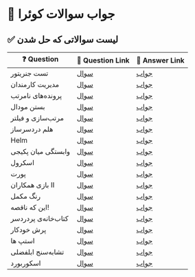 # 🚀 جواب سوالات کوئرا
## ✅ لیست سوالاتی که حل شدن   

| ❓ Question               | 📄 Question Link                                                                 | 🔗 Answer Link                                |
|--------------------------|----------------------------------------------------------------------------------|-----------------------------------------------|
| تست جنریتور              | [ سوال](https://quera.org/problemset/148128?tab=description)                                   | [جواب](https://github.com/sobhanagh/quera-answers/tree/main/Linux/%D8%AA%D8%B3%D8%AA-%D8%AC%D9%86%D8%B1%DB%8C%D8%AA%D9%88%D8%B1) |
| مدیریت کارمندان          | [ سوال](https://quera.org/problemset/148125?tab=description)                                   | [جواب](https://github.com/sobhanagh/quera-answers/tree/main/Linux/%D9%85%D8%AF%DB%8C%D8%B1%DB%8C%D8%AA-%DA%A9%D8%A7%D8%B1%D9%85%D9%86%D8%AF%D8%A7%D9%86) |
| پرونده‌های نامرتب        | [ سوال](https://quera.org/problemset/236445?tab=description)                                   | [جواب](https://github.com/sobhanagh/quera-answers/tree/main/Linux/%D9%BE%D8%B1%D9%88%D9%86%D8%AF%D9%87%E2%80%8C-%D9%87%D8%A7%DB%8C-%D9%86%D8%A7%D9%85%D8%B1%D8%AA%D8%A8) |
| بستن مودال       | [ سوال](https://quera.org/problemset/265388?tab=description)                                   | [جواب](https://github.com/sobhanagh/quera-answers/tree/main/FrontEnd/%D8%A8%D8%B3%D8%AA%D9%86-%D9%85%D9%88%D8%AF%D8%A7%D9%84) |
| مرتب‌سازی و فیلتر       | [ سوال](https://quera.org/problemset/251306?tab=description)                                   | [جواب](https://github.com/sobhanagh/quera-answers/tree/main/FrontEnd/%D9%85%D8%B1%D8%AA%D8%A8-%E2%80%8C%D8%B3%D8%A7%D8%B2%DB%8C-%D9%88-%D9%81%DB%8C%D9%84%D8%AA%D8%B1) |
|هلم دردسرساز| [ سوال](https://quera.org/problemset/236441?tab=description)                                   | [جواب](https://github.com/sobhanagh/quera-answers/tree/main/DevOps/%D9%87%D9%84%D9%85-%D8%AF%D8%B1%D8%AF%D8%B3%D8%B1%D8%B3%D8%A7%D8%B2) |
|Helm| [ سوال](https://quera.org/problemset/88645)                                   | [جواب](https://github.com/sobhanagh/quera-answers/tree/main/DevOps/Helm) |
|وابستگی میان پکیجی| [ سوال](https://quera.org/problemset/136630)                                   | [جواب](https://github.com/sobhanagh/quera-answers/tree/main/DevOps/%D9%88%D8%A7%D8%A8%D8%B3%D8%AA%DA%AF%DB%8C-%D9%85%DB%8C%D8%A7%D9%86-%D9%BE%DA%A9%DB%8C%D8%AC%DB%8C) |
|اسکرول| [ سوال](https://quera.org/problemset/291596)                                   | [جواب](https://github.com/sobhanagh/quera-answers/tree/main/FrontEnd/%D8%A7%D8%B3%DA%A9%D8%B1%D9%88%D9%84) |
|پورت| [ سوال](https://quera.org/problemset/291597)                                   | [جواب](https://github.com/sobhanagh/quera-answers/tree/main/FrontEnd/%D9%BE%D9%88%D8%B1%D8%AA) |
|بازی همکاران II| [ سوال](https://quera.org/problemset/244097)                                   | [جواب](https://github.com/sobhanagh/quera-answers/tree/main/FrontEnd/%D8%A8%D8%A7%D8%B2%DB%8C-%D9%87%D9%85%DA%A9%D8%A7%D8%B1%D8%A7%D9%86-II) |
|رنگ مکمل| [ سوال](https://quera.org/problemset/244098)                                   | [جواب](https://github.com/sobhanagh/quera-answers/tree/main/FrontEnd/%D8%B1%D9%86%DA%AF-%D9%85%DA%A9%D9%85%D9%84) |
|این که ناقصه!| [ سوال](https://quera.org/problemset/134356)                                   | [جواب](https://github.com/sobhanagh/quera-answers/tree/main/FrontEnd/%D8%A7%DB%8C%D9%86-%DA%A9%D9%87-%D9%86%D8%A7%D9%82%D8%B5%D9%87-!) |
|کتاب‌خانه‌ی پردردسر| [ سوال](https://quera.org/problemset/181681)                                   | [جواب](https://github.com/sobhanagh/quera-answers/tree/main/Golang/%DA%A9%D8%AA%D8%A7%D8%A8-%D8%AE%D8%A7%D9%86%D9%87-%DB%8C-%D9%BE%D8%B1-%D8%AF%D8%B1%D8%AF%D8%B3%D8%B1) |
|پرش خودکار| [ سوال](https://quera.org/problemset/220649)                                   | [جواب](https://github.com/sobhanagh/quera-answers/tree/main/FrontEnd/%D9%BE%D8%B1%D8%B4-%D8%AE%D9%88%D8%AF%DA%A9%D8%A7%D8%B1) |
|استپ ها| [ سوال](https://quera.org/problemset/183834)                                   | [جواب](https://github.com/sobhanagh/quera-answers/tree/main/FrontEnd/%D8%A7%D8%B3%D8%AA%D9%BE-%D9%87%D8%A7) |
|تشابه‌سنج ابلفضلی| [ سوال](https://quera.org/problemset/291524)                                   | [جواب](https://github.com/sobhanagh/quera-answers/tree/main/Linux/%D8%AA%D8%B4%D8%A7%D8%A8%D9%87-%D8%B3%D9%86%D8%AC-%D8%A7%D8%A8%D9%84%D9%81%D8%B6%D9%84%DB%8C) |
|اسکوربورد| [ سوال](https://quera.org/problemset/234267)                                   | [جواب](https://github.com/sobhanagh/quera-answers/tree/main/FrontEnd/%D8%A7%D8%B3%DA%A9%D9%88%D8%B1%D8%A8%D9%88%D8%B1%D8%AF) |
